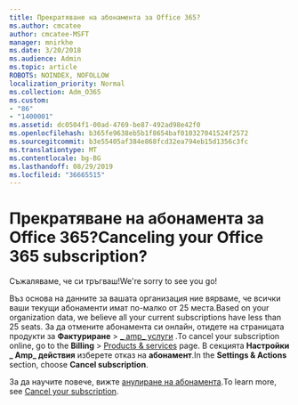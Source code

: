 ```yaml
---
title: Прекратяване на абонамента за Office 365?
ms.author: cmcatee
author: cmcatee-MSFT
manager: mnirkhe
ms.date: 3/20/2018
ms.audience: Admin
ms.topic: article
ROBOTS: NOINDEX, NOFOLLOW
localization_priority: Normal
ms.collection: Adm_O365
ms.custom:
- "86"
- "1400001"
ms.assetid: dc0504f1-00ad-4769-be87-492ad98e42f0
ms.openlocfilehash: b365fe9638eb5b1f8654baf010327041524f2572
ms.sourcegitcommit: b3e55405af384e868fcd32ea794eb15d1356c3fc
ms.translationtype: MT
ms.contentlocale: bg-BG
ms.lasthandoff: 08/29/2019
ms.locfileid: "36665515"
---
```

# <a name="canceling-your-office-365-subscription"></a><span data-ttu-id="4f392-102">Прекратяване на абонамента за Office 365?</span><span class="sxs-lookup"><span data-stu-id="4f392-102">Canceling your Office 365 subscription?</span></span>

<span data-ttu-id="4f392-103">Съжаляваме, че си тръгваш!</span><span class="sxs-lookup"><span data-stu-id="4f392-103">We're sorry to see you go!</span></span>
  
<span data-ttu-id="4f392-104">Въз основа на данните за вашата организация ние вярваме, че всички ваши текущи абонаменти имат по-малко от 25 места.</span><span class="sxs-lookup"><span data-stu-id="4f392-104">Based on your organization data, we believe all your current subscriptions have less than 25 seats.</span></span> <span data-ttu-id="4f392-105">За да отмените абонамента си онлайн, отидете на страницата продукти за **Фактуриране** \> [_ amp_ услуги](https://go.microsoft.com/fwlink/p/?linkid=842054) .</span><span class="sxs-lookup"><span data-stu-id="4f392-105">To cancel your subscription online, go to the **Billing** \> [Products & services](https://go.microsoft.com/fwlink/p/?linkid=842054) page.</span></span> <span data-ttu-id="4f392-106">В секцията **Настройки _ Amp_ действия** изберете отказ на **абонамент**.</span><span class="sxs-lookup"><span data-stu-id="4f392-106">In the **Settings & Actions** section, choose **Cancel subscription**.</span></span>
  
<span data-ttu-id="4f392-107">За да научите повече, вижте [анулиране на абонамента](https://docs.microsoft.com/office365/admin/subscriptions-and-billing/cancel-your-subscription).</span><span class="sxs-lookup"><span data-stu-id="4f392-107">To learn more, see [Cancel your subscription](https://docs.microsoft.com/office365/admin/subscriptions-and-billing/cancel-your-subscription).</span></span>
